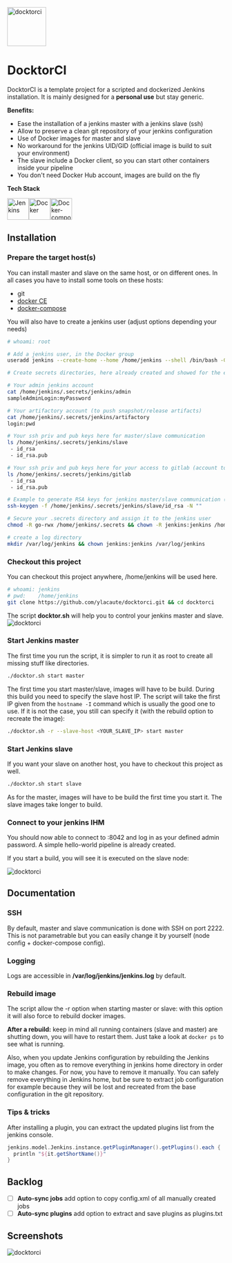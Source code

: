 
<img src="images/logo_v1.png" width="90" alt="docktorci">

# DocktorCI
DocktorCI is a template project for a scripted and dockerized Jenkins installation. It is mainly designed for a **personal use** but stay generic.

**Benefits:**
 - Ease the installation of a jenkins master with a jenkins slave (ssh)
 - Allow to preserve a clean git repository of your jenkins configuration
 - Use of Docker images for master and slave
 - No workaround for the jenkins UID/GID (official image is build to suit your environment)
 - The slave include a Docker client, so you can start other containers inside your pipeline
 - You don't need Docker Hub account, images are build on the fly

**Tech Stack**

<img src="/images/tech/jenkins.png" alt="Jenkins" title="Jenkins" width="50px"/><img src="/images/tech/docker.png" alt="Docker" title="Docker" width="50px"/><img src="/images/tech/docker-compose.png" alt="Docker-compose" title="Docker-compose" width="50px"/>

## Installation

### Prepare the target host(s)

You can install master and slave on the same host, or on different ones. In all cases you have to install some tools on these hosts:
 - git
 - [docker CE](https://docs.docker.com/engine/installation/#server)
 - [docker-compose](https://docs.docker.com/compose/install)

You will also have to create a jenkins user (adjust options depending your needs)

```sh
# whoami: root

# Add a jenkins user, in the Docker group 
useradd jenkins --create-home --home /home/jenkins --shell /bin/bash -G docker

# Create secrets directories, here already created and showed for the example

# Your admin jenkins account
cat /home/jenkins/.secrets/jenkins/admin
sampleAdminLogin:myPassword

# Your artifactory account (to push snapshot/release artifacts)
cat /home/jenkins/.secrets/jenkins/artifactory
login:pwd

# Your ssh priv and pub keys here for master/slave communication
ls /home/jenkins/.secrets/jenkins/slave
 - id_rsa
 - id_rsa.pub

# Your ssh priv and pub keys here for your access to gitlab (account to checkout)
ls /home/jenkins/.secrets/jenkins/gitlab
 - id_rsa
 - id_rsa.pub

# Example to generate RSA keys for jenkins master/slave communication (no passphrase)
ssh-keygen -f /home/jenkins/.secrets/jenkins/slave/id_rsa -N ""

# Secure your .secrets directory and assign it to the jenkins user
chmod -R go-rwx /home/jenkins/.secrets && chown -R jenkins:jenkins /home/jenkins/.secrets

# create a log directory
mkdir /var/log/jenkins && chown jenkins:jenkins /var/log/jenkins
```

### Checkout this project

You can checkout this project anywhere, /home/jenkins will be used here. 
```bash
# whoami: jenkins
# pwd:    /home/jenkins
git clone https://github.com/ylacaute/docktorci.git && cd docktorci
```
The script **docktor.sh** will help you to control your jenkins master and slave.
<img src="images/usage.png" alt="docktorci">

### Start Jenkins master
The first time you run the script, it is simpler to run it as root to create all missing stuff like directories.
```bash
./docktor.sh start master
```
The first time you start master/slave, images will have to be build. During this build you need to specify the slave
host IP. The script will take the first IP given from the ```hostname -I``` command which is usually the good one to
use. If it is not the case, you still can specify it (with the rebuild option to recreate the image): 
```bash
./docktor.sh -r --slave-host <YOUR_SLAVE_IP> start master
```

### Start Jenkins slave
If you want your slave on another host, you have to checkout this project as well.
```bash
./docktor.sh start slave
```
As for the master, images will have to be build the first time you start it. The slave images take longer to build.

### Connect to your jenkins IHM
You should now able to connect to <yourHostIP>:8042 and log in as your defined admin password.
A simple hello-world pipeline is already created. 

If you start a build, you will see it is executed on the slave node:

<img src="images/hello_world_pipeline.png" alt="docktorci">


## Documentation

### SSH
By default, master and slave communication is done with SSH on port 2222. This is not parametrable but you can
easily change it by yourself (node config + docker-compose config).

### Logging
Logs are accessible in **/var/log/jenkins/jenkins.log** by default.

### Rebuild image
The script allow the -r option when starting master or slave: with this option it will also force to rebuild 
docker images.

**After a rebuild:** keep in mind all running containers (slave and master) are shutting down, you will have to restart them. Just take a look at ```docker ps``` to see what is running. 

Also, when you update Jenkins configuration by rebuilding the Jenkins image, you often as to remove everything in jenkins home directory in order to make changes. For now, you have to remove it manually.
You can safely remove everything in Jenkins home, but be sure to extract job configuration for example because they will be lost and recreated from the base configuration in the git repository. 

### Tips & tricks
After installing a plugin, you can extract the updated plugins list from the jenkins console. 
```groovy
jenkins.model.Jenkins.instance.getPluginManager().getPlugins().each {
  println "${it.getShortName()}"
}
```

## Backlog

- [ ] __Auto-sync jobs__ add option to copy config.xml of all manually created jobs
- [ ] __Auto-sync plugins__ add option to extract and save plugins as plugins.txt

## Screenshots

<img src="images/master_start.png" alt="docktorci">
